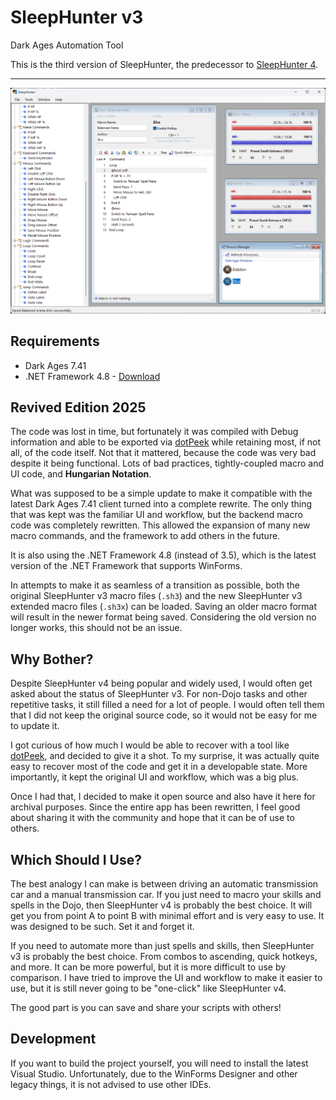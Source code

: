 ﻿# SleepHunter v3

Dark Ages Automation Tool

This is the third version of SleepHunter, the predecessor to [SleepHunter 4](https://github.com/ewrogers/SleepHunter4).

---

<img src="docs/screenshots/SleepHunterv3.png"/>

## Requirements

- Dark Ages 7.41
- .NET Framework 4.8 - [Download](https://dotnet.microsoft.com/en-us/download/dotnet-framework/net48)

## Revived Edition 2025

The code was lost in time, but fortunately it was compiled with Debug information and able to be exported via
[dotPeek](https://www.jetbrains.com/decompiler/) while retaining most, if not all, of the code itself. Not that it mattered, because the code
was very bad despite it being functional. Lots of bad practices, tightly-coupled macro and UI code, and **Hungarian Notation**.

What was supposed to be a simple update to make it compatible with the latest Dark Ages 7.41 client turned into a complete rewrite.
The only thing that was kept was the familiar UI and workflow, but the backend macro code was completely rewritten.
This allowed the expansion of many new macro commands, and the framework to add others in the future.

It is also using the .NET Framework 4.8 (instead of 3.5), which is the latest version of the .NET Framework that supports WinForms.

In attempts to make it as seamless of a transition as possible, both the original SleepHunter v3 macro files (`.sh3`)
and the new SleepHunter v3 extended macro files (`.sh3x`) can be loaded. Saving an older macro format will result in the
newer format being saved. Considering the old version no longer works, this should not be an issue.

## Why Bother?

Despite SleepHunter v4 being popular and widely used, I would often get asked about the status of SleepHunter v3.
For non-Dojo tasks and other repetitive tasks, it still filled a need for a lot of people. I would often tell them
that I did not keep the original source code, so it would not be easy for me to update it.

I got curious of how much I would be able to recover with a tool like [dotPeek](https://www.jetbrains.com/decompiler/),
and decided to give it a shot. To my surprise, it was actually quite easy to recover most of the code and get it
in a developable state. More importantly, it kept the original UI and workflow, which was a big plus.

Once I had that, I decided to make it open source and also have it here for archival purposes.
Since the entire app has been rewritten, I feel good about sharing it with the community and hope that it can
be of use to others.

## Which Should I Use?

The best analogy I can make is between driving an automatic transmission car and a manual transmission car.
If you just need to macro your skills and spells in the Dojo, then SleepHunter v4 is probably the best choice.
It will get you from point A to point B with minimal effort and is very easy to use.
It was designed to be such. Set it and forget it.

If you need to automate more than just spells and skills, then SleepHunter v3 is probably the best choice.
From combos to ascending, quick hotkeys, and more. It can be more powerful, but it is more difficult to use by comparison.
I have tried to improve the UI and workflow to make it easier to use, but it is still never going to be "one-click" like
SleepHunter v4.

The good part is you can save and share your scripts with others!

## Development

If you want to build the project yourself, you will need to install the latest Visual Studio.
Unfortunately, due to the WinForms Designer and other legacy things, it is not advised to use other IDEs.